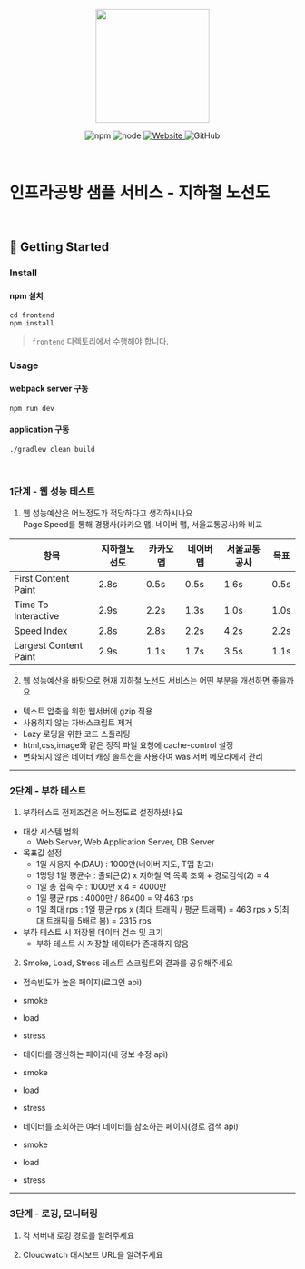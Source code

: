 <p align="center">
    <img width="200px;" src="https://raw.githubusercontent.com/woowacourse/atdd-subway-admin-frontend/master/images/main_logo.png"/>
</p>
<p align="center">
  <img alt="npm" src="https://img.shields.io/badge/npm-%3E%3D%205.5.0-blue">
  <img alt="node" src="https://img.shields.io/badge/node-%3E%3D%209.3.0-blue">
  <a href="https://edu.nextstep.camp/c/R89PYi5H" alt="nextstep atdd">
    <img alt="Website" src="https://img.shields.io/website?url=https%3A%2F%2Fedu.nextstep.camp%2Fc%2FR89PYi5H">
  </a>
  <img alt="GitHub" src="https://img.shields.io/github/license/next-step/atdd-subway-service">
</p>

<br>

# 인프라공방 샘플 서비스 - 지하철 노선도

<br>

## 🚀 Getting Started

### Install
#### npm 설치
```
cd frontend
npm install
```
> `frontend` 디렉토리에서 수행해야 합니다.

### Usage
#### webpack server 구동
```
npm run dev
```
#### application 구동
```
./gradlew clean build
```
<br>


### 1단계 - 웹 성능 테스트
1. 웹 성능예산은 어느정도가 적당하다고 생각하시나요  
Page Speed를 통해 경쟁사(카카오 맵, 네이버 맵, 서울교통공사)와 비교

| 항목 | 지하철노선도 | 카카오 맵 | 네이버 맵 | 서울교통공사 | 목표 |  
| ------------------- | ----------- | -------- | --------- | ------------ | --- |  
| First Content Paint | 2.8s | 0.5s | 0.5s | 1.6s | 0.5s |  
| Time To Interactive | 2.9s | 2.2s | 1.3s | 1.0s | 1.0s |  
| Speed Index | 2.8s | 2.8s | 2.2s | 4.2s | 2.2s |  
| Largest Content Paint | 2.9s | 1.1s | 1.7s | 3.5s | 1.1s |  

2. 웹 성능예산을 바탕으로 현재 지하철 노선도 서비스는 어떤 부분을 개선하면 좋을까요  
 - 텍스트 압축을 위한 웹서버에 gzip 적용 
 - 사용하지 않는 자바스크립트 제거
 - Lazy 로딩을 위한 코드 스플리팅
 - html,css,image와 같은 정적 파일 요청에 cache-control 설정
 - 변화되지 않은 데이터 캐싱 솔루션을 사용하여 was 서버 메모리에서 관리


---

### 2단계 - 부하 테스트 
1. 부하테스트 전제조건은 어느정도로 설정하셨나요  
 - 대상 시스템 범위 
   - Web Server, Web Application Server, DB Server  
 - 목표값 설정  
   - 1일 사용자 수(DAU) : 1000만(네이버 지도, T맵 참고)  
   - 1명당 1일 평균수 : 출퇴근(2) x 지하철 역 목록 조회 + 경로검색(2) = 4  
   - 1일 총 접속 수 : 1000만 x 4 = 4000만  
   - 1일 평균 rps : 4000만 / 86400 = 약 463 rps  
   - 1일 최대 rps : 1일 평균 rps x (최대 트래픽 / 평균 트래픽) = 463 rps x 5(최대 트래픽을 5배로 봄) = 2315 rps  
 - 부하 테스트 시 저장될 데이터 건수 및 크기  
   - 부하 테스트 시 저장할 데이터가 존재하지 않음  
 
2. Smoke, Load, Stress 테스트 스크립트와 결과를 공유해주세요
 - 접속빈도가 높은 페이지(로그인 api)
  - smoke
  - load
  - stress

 - 데이터를 갱신하는 페이지(내 정보 수정 api) 
  - smoke
  - load
  - stress

 - 데이터를 조회하는 여러 데이터를 참조하는 페이지(경로 검색 api)
  - smoke
  - load
  - stress

---

### 3단계 - 로깅, 모니터링
1. 각 서버내 로깅 경로를 알려주세요

2. Cloudwatch 대시보드 URL을 알려주세요
